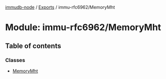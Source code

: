 [immudb-node](../README.md) / [Exports](../modules.md) / immu-rfc6962/MemoryMht

# Module: immu-rfc6962/MemoryMht

## Table of contents

### Classes

- [MemoryMht](../classes/immu_rfc6962_MemoryMht.MemoryMht.md)

